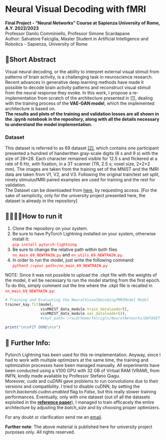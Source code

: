 # Neural Visual Decoding with fMRI

**Final Project - “Neural Networks” Course at Sapienza University of Rome, A.Y. 2022/2023** \
Professor Danilo Comminiello, Professor Simone Scardapane <br>
Author: Salvatore Falciglia, Master Student in Artificial Intelligence and Robotics - Sapienza, University of Rome

## 📜Short Abstract
Visual neural decoding, or the ability to interpret external visual stimuli from patterns of brain activity, is a challenging task in neuroscience research. Recent advances in generative deep learning methods have made it possible to decode brain activity patterns and reconstruct visual stimuli from the neural response they evoke. In this work, I propose a re-implementation from scratch of the architecture presented in [[1]](https://www.sciencedirect.com/science/article/pii/S1053811920310879), dealing with the training process of the **VAE-GAN model**, which the implemented architecture is based on. <br>
**The results and plots of the training and validation losses are all shown in the .ipynb notebook in the repository, along with all the details necessary to understand the model implementation.**

### Dataset
This dataset is referred to as 69 dataset [[2]](https://pubmed.ncbi.nlm.nih.gov/20858128/), which contains one participant presented a hundred of handwritten gray-scale digits (6 s and 9 s) with the size of 28×28. Each character remained visible for 12.5 s and flickered at a rate of 6 Hz, with fixation, in a 3T scanner (TR, 2.5 s; voxel size, 2×2×2 mm). The images are taken from the training set of the MNIST and the fMRI data are taken from V1, V2, and V3. Following the original train/test set split, ninety stimulusfMRI paired examples are used for training and the rest for validation. <br>
The Dataset can be downloaded from [here](https://data.donders.ru.nl/collections/di/dcc/DSC_2018.00112_485?0), by requesting access. [For the sake of semplicity, only for the university project presented here, the dataset is already in the repository]


## 👨‍💻👩‍💻How to run it
1) Clone the repository on your system. <br>
2) Be sure to have PyTorch Lightning installed on your system, otherwise install it: <br>
<font color="red">`pip install pytorch-lightning`</font> <br>
3) Be sure to change the relative path within both files <font color="red">`nn_main_69_NEWTRAIN.py`</font> and <font color="red">`nn_utils_69_NEWTRAIN.py`</font>. <br>
4) In order to run the model, just write the following command: <br>
<font color="red">`python3 /<your path>/nn_main_69_NEWTRAIN.py`</font> <br>
  
NOTE: Since it was not possible to upload the .ckpt file with the weights of the model, it wil be necessary to run the model starting from the first epoch. To do this, simply comment out the line where the .ckpt file is recalled in <font color="red">`nn_main_69_NEWTRAIN.py`</font>: <br>
  
```ruby
# Training and Evaluating the NeuralVisualDecodingfMRIModel Model
trainer_kay.fit(model,
                visMNIST_data_module.train_dataloader(),
                visMNIST_data_module.val_dataloader()),
                #ckpt_path='/raid/home/falcigls/NeuralNetworks/DATASET_69/Stuff_NEWTRAIN/TESTS/epoch=1999-step=90000 copy.ckpt')

print("\n\nFIT DONE\n\n")
``` 


## 📝 Further Info:
Pytorch Lightning has been used for this re-implementation. Anyway, since I had to work with multiple optimizers at the same time, the training and optimization processes have been managed manually.
All experiments have been conducted using a V100 GPU with 32 GB of Virtual RAM (VRAM), from INFN, kindly made available by Professor Stefano Giagu. <br>
Moreover, *cuda* and *cuDNN* gave problems to run convolutions due to their versions and compatibility. I tried to disable cuDNN, by setting the *torch.backends.cudnn.enabled* flag to *False*, but this really slower training performances. Eventually, only with one dataset (out of all the datasets exploited in the [**reference paper**](https://www.sciencedirect.com/science/article/pii/S1053811920310879)),  I managed to train efficacely the entire architecture by adjusting the *batch_size* and by choosing proper optimizers. <br>
  
For any doubt or clarification send me an [email](mailto:falciglia.2015426@studenti.uniroma1.it?subject=[GitHub_LTW]).<br>
  
**Further note**: The above material is published here for university project purposes only. All rights reserved.
